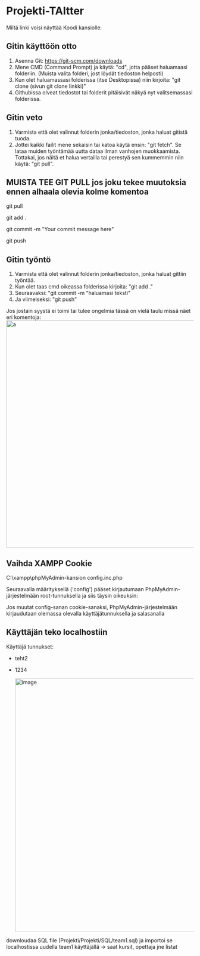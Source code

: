 # Projekti-TAItter

  Miltä linki voisi näyttää Koodi kansiolle:

## Gitin käyttöön otto

  1. Asenna Git: https://git-scm.com/downloads
  3. Mene CMD (Command Prompt) ja käytä: "cd", jotta pääset haluamaasi folderiin. (Muista valita folderi, jost löydät tiedoston helposti)
  4. Kun olet haluamassasi folderissa (itse Desktopissa) niin kirjoita: "git clone (sivun git clone linkki)"
  5. Githubissa olveat tiedostot tai folderit pitäisivät näkyä nyt valitsemassasi folderissa.
     
## Gitin veto
  1. Varmista että olet valinnut folderin jonka/tiedoston, jonka haluat gitistä tuoda.
  2. Jottei kaikki failit mene sekaisin tai katoa käytä ensin: "git fetch". Se lataa muiden työntämää uutta dataa ilman vanhojen muokkaamista.
     Tottakai, jos näitä et halua vertailla tai perestyä sen kummemmin niin käytä: "git pull".

## MUISTA TEE GIT PULL jos joku tekee muutoksia ennen alhaala olevia kolme komentoa

git pull

git add .

git commit -m "Your commit message here"

git push


## Gitin työntö
  1. Varmista että olet valinnut folderin jonka/tiedoston, jonka haluat gittiin työntää.
  2. Kun olet taas cmd oikeassa folderissa kirjoita: "git add ."
  3. Seuraavaksi: "git commit -m "haluamasi teksti"
  4. Ja viimeiseksi: "git push"

  Jos jostain syystä ei toimi tai tulee ongelmia tässä on vielä taulu missä näet eri komentoja:
  <img width="1046" height="609" alt="a" src="https://github.com/user-attachments/assets/aa119cbf-9cf7-4ed0-9f6e-1e2d47ffe59f" />


## Vaihda XAMPP Cookie

C:\xampp\phpMyAdmin-kansion config.inc.php

Seuraavalla määrityksellä ('config') pääset kirjautumaan PhpMyAdmin-järjestelmään root-tunnuksella ja siis täysin oikeuksin:

Jos muutat config-sanan cookie-sanaksi, PhpMyAdmin-järjestelmään kirjaudutaan olemassa olevalla käyttäjätunnuksella ja salasanalla

## Käyttäjän teko localhostiin

Käyttäjä tunnukset:
* teht2
* 1234

  <img width="834" height="680" alt="image" src="https://github.com/user-attachments/assets/42930f9d-bd20-4fa0-ab27-dec940a5acc4" />

downloudaa SQL file (Projekti/Projekti/SQL/team1.sql) ja importoi se localhostissa uudella team1 käyttäjällä -> saat kursit, opettaja jne listat
